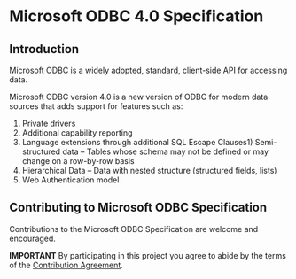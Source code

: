 # Microsoft ODBC 4.0 Specification

## Introduction
Microsoft ODBC is a widely adopted, standard, client-side API for accessing data.

Microsoft ODBC version 4.0 is a new version of ODBC for modern data sources that adds support for features such as:
 1. Private drivers
 2. Additional capability reporting
 3. Language extensions through additional SQL Escape Clauses1)	Semi-structured data – Tables whose schema may not be defined or may change on a row-by-row basis
 4. Hierarchical Data – Data with nested structure (structured fields, lists)
 5. Web Authentication model


## Contributing to Microsoft ODBC Specification
Contributions to the Microsoft ODBC Specification are welcome and encouraged.

**IMPORTANT** By participating in this project you agree to abide by the terms of the [Contribution Agreement][contribution-agreement].


[contribution-agreement]: https://github.com/Microsoft/ODBC-Specification/blob/master/contribution-agreement.md

